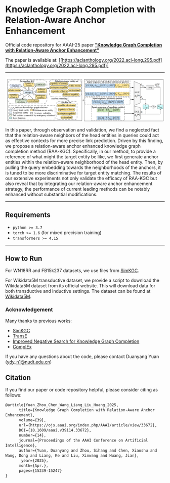 # Knowledge Graph Completion with Relation-Aware Anchor Enhancement

Official code repository for AAAI-25 paper
**["Knowledge Graph Completion with Relation-Aware Anchor Enhancement"](https://arxiv.org/pdf/2504.06129)**

The paper is available at: [[https://aclanthology.org/2022.acl-long.295.pdf](https://aclanthology.org/2022.acl-long.295.pdf)]

---
![RAA-KGC Architecture](raa-kgc.png)

In this paper, through observation and validation, we find a neglected fact that the relation-aware neighbors of the head entities in queries could act as effective contexts for more precise link prediction. Driven by this finding, we propose a relation-aware anchor enhanced knowledge graph completion method (RAA-KGC). Specifically, in our method, to provide a reference of what might the target entity be like, we first generate anchor entities within the relation-aware neighborhood of the head entity. Then, by pulling the query embedding towards the neighborhoods of the anchors, it is tuned to be more discriminative for target entity matching. The results of our extensive experiments not only validate the efficacy of RAA-KGC but also reveal that by integrating our relation-aware anchor enhancement strategy, the performance of current leading methods can be notably enhanced without substantial modifications.

---

## Requirements

- `python >= 3.7`
- `torch >= 1.6` (for mixed precision training)
- `transformers >= 4.15`

---

## How to Run

For WN18RR and FB15k237 datasets, we use files from [SimKGC](https://github.com/intfloat/SimKGC "GitHub - SimKGC").

For Wikidata5M transductive dataset, we provide a script to download the Wikidata5M dataset from its official website. This will download data for both transductive and inductive settings. The dataset can be found at [Wikidata5M](https://deepgraphlearning.github.io/project/wikidata5m "Wikidata5M Project").


### Acknowledgement
Many thanks to previous works:
- [SimKGC](https://github.com/intfloat/SimKGC)
- [TransE](https://github.com/Anery/transE)
- [Improved Negative Search for Knowledge Graph Completion](https://github.com/Fantabulous-J/Improved-Negative-Search-for-KGC)
- [CompIEx](https://arxiv.org/abs/1606.06357)

If you have any questions about the code, please contact Duanyang Yuan (ydy_n1@nudt.edu.cn)

## Citation

If you find our paper or code repository helpful, please consider citing as follows:

```
@article{Yuan_Zhou_Chen_Wang_Liang_Liu_Huang_2025,
      title={Knowledge Graph Completion with Relation-Aware Anchor Enhancement},
      volume={39},
      url={https://ojs.aaai.org/index.php/AAAI/article/view/33672},
      DOI={10.1609/aaai.v39i14.33672}, 
      number={14},
      journal={Proceedings of the AAAI Conference on Artificial Intelligence},
      author={Yuan, Duanyang and Zhou, Sihang and Chen, Xiaoshu and Wang, Dong and Liang, Ke and Liu, Xinwang and Huang, Jian},
       year={2025},
      month={Apr.},
      pages={15239-15247}
}
```



